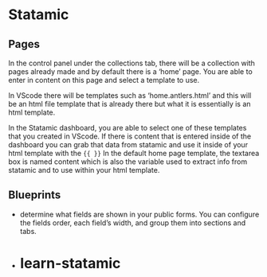 # Statamic

## Pages
In the control panel under the collections tab, there will be a collection with pages already made and by default there is a ‘home’ page. You are able to enter in content on this page and select a template to use.

In VScode there will be templates such as ‘home.antlers.html’ and this will be an html file template that is already there but what it is essentially is an html template. 

In the Statamic dashboard, you are able to select one of these templates that you created in VScode. If there is content that is entered inside of the dashboard you can grab that data from statamic and use it inside of your html template with the `{{ }}` In the default home page template, the textarea box is named content which is also the variable used to extract info from statamic and to use within your html template. 

## Blueprints
- determine what fields are shown in your public forms. You can configure the fields order, each field’s width, and group them into sections and tabs. 
- # learn-statamic
